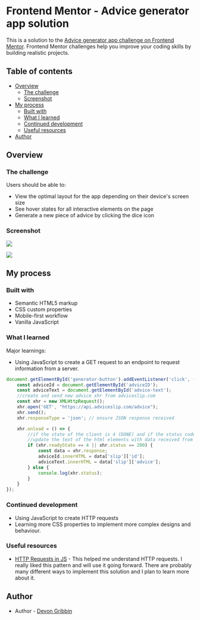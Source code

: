 # Frontend Mentor - Advice generator app solution

This is a solution to the [Advice generator app challenge on Frontend Mentor](https://www.frontendmentor.io/challenges/advice-generator-app-QdUG-13db). Frontend Mentor challenges help you improve your coding skills by building realistic projects.

## Table of contents

- [Overview](#overview)
  - [The challenge](#the-challenge)
  - [Screenshot](#screenshot)
- [My process](#my-process)
  - [Built with](#built-with)
  - [What I learned](#what-i-learned)
  - [Continued development](#continued-development)
  - [Useful resources](#useful-resources)
- [Author](#author)

## Overview

### The challenge

Users should be able to:

- View the optimal layout for the app depending on their device's screen size
- See hover states for all interactive elements on the page
- Generate a new piece of advice by clicking the dice icon

### Screenshot

![](/AA-screenshots/desktop.PNG)

![](/AA-screenshots/mobile.PNG)

## My process

### Built with

- Semantic HTML5 markup
- CSS custom properties
- Mobile-first workflow
- Vanilla JavaScript

### What I learned

Major learnings:

- Using JavaScript to create a GET request to an endpoint to request information from a server.
```js
document.getElementById('generator-button').addEventListener('click', () => {
    const adviceId = document.getElementById('adviceID');
    const adviceText = document.getElementById('advice-text');
    //create and send new advice xhr from adviceslip.com
    const xhr = new XMLHttpRequest();
    xhr.open('GET', "https://api.adviceslip.com/advice");
    xhr.send();
    xhr.responseType = 'json'; // ensure JSON response received

    xhr.onload = () => {
        //if the state of the client is 4 (DONE) and if the status code is 200 (successful)
        //update the text of the html elements with data received from the server
        if (xhr.readyState == 4 || xhr.status == 200) {
            const data = xhr.response;
            adviceId.innerHTML = data['slip']['id'];
            adviceText.innerHTML = data['slip']['advice'];
        } else {
            console.log(xhr.status);
        }
    }
});
```

### Continued development

- Using JavaScript to create HTTP requests
- Learning more CSS properties to implement more complex designs and behaviour.

### Useful resources

- [HTTP Requests in JS](https://kinsta.com/knowledgebase/javascript-http-request/#:~:text=To%20send%20a%20successful%20GET%20request%20using%20XMLHttpRequest,the%20request.%204%20Listen%20for%20the%20server%E2%80%99s%20response) - This helped me understand HTTP requests. I really liked this pattern and will use it going forward. There are probably many different ways to implement this solution and I plan to learn more about it.

## Author

- Author - [Devon Gribbin](devongribbin@gmail.com)


